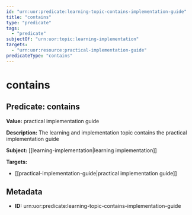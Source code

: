 ```yaml
---
id: "urn:uor:predicate:learning-topic-contains-implementation-guide"
title: "contains"
type: "predicate"
tags:
  - "predicate"
subjectOf: "urn:uor:topic:learning-implementation"
targets:
  - "urn:uor:resource:practical-implementation-guide"
predicateType: "contains"
---
```


# contains

## Predicate: contains

**Value:** practical implementation guide

**Description:** The learning and implementation topic contains the practical implementation guide

**Subject:** [[learning-implementation|learning implementation]]

**Targets:**

- [[practical-implementation-guide|practical implementation guide]]

## Metadata

- **ID:** urn:uor:predicate:learning-topic-contains-implementation-guide
